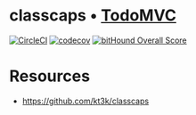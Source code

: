 # classcaps • [TodoMVC](http://todomvc.com/)

[![CircleCI](https://circleci.com/gh/kt3k/classcaps-todomvc.svg?style=svg)](https://circleci.com/gh/kt3k/classcaps-todomvc)
[![codecov](https://codecov.io/gh/kt3k/classcaps-todomvc/branch/master/graph/badge.svg)](https://codecov.io/gh/kt3k/classcaps-todomvc)
[![bitHound Overall Score](https://www.bithound.io/github/kt3k/classcaps-todomvc/badges/score.svg)](https://www.bithound.io/github/kt3k/classcaps-todomvc)

# Resources

- https://github.com/kt3k/classcaps
